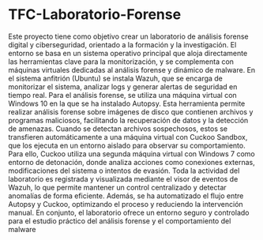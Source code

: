 # TFC-Laboratorio-Forense

Este proyecto tiene como objetivo crear un laboratorio de análisis forense digital y ciberseguridad,
orientado a la formación y la investigación. El entorno se basa en un sistema operativo principal
que aloja directamente las herramientas clave para la monitorización, y se complementa con
máquinas virtuales dedicadas al análisis forense y dinámico de malware.
En el sistema anfitrión (Ubuntu) se instala Wazuh, que se encarga de monitorizar el sistema,
analizar logs y generar alertas de seguridad en tiempo real. Para el análisis forense, se utiliza una
máquina virtual con Windows 10 en la que se ha instalado Autopsy. Esta herramienta permite
realizar análisis forense sobre imágenes de disco que contienen archivos y programas maliciosos,
facilitando la recuperación de datos y la detección de amenazas.
Cuando se detectan archivos sospechosos, estos se transfieren automáticamente a una máquina
virtual con Cuckoo Sandbox, que los ejecuta en un entorno aislado para observar su
comportamiento. Para ello, Cuckoo utiliza una segunda máquina virtual con Windows 7 como
entorno de detonación, donde analiza acciones como conexiones externas, modificaciones del
sistema o intentos de evasión.
Toda la actividad del laboratorio es registrada y visualizada mediante el visor de eventos de
Wazuh, lo que permite mantener un control centralizado y detectar anomalías de forma eficiente.
Además, se ha automatizado el flujo entre Autopsy y Cuckoo, optimizando el proceso y
reduciendo la intervención manual. En conjunto, el laboratorio ofrece un entorno seguro y
controlado para el estudio práctico del análisis forense y el comportamiento del malware
